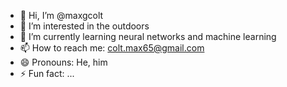 - 👋 Hi, I’m @maxgcolt
- 👀 I’m interested in the outdoors
- 🌱 I’m currently learning neural networks and machine learning
- 📫 How to reach me: colt.max65@gmail.com
- 😄 Pronouns: He, him
- ⚡ Fun fact: ...

<!---
maxgcolt/maxgcolt is a ✨ special ✨ repository because its `README.md` (this file) appears on your GitHub profile.
You can click the Preview link to take a look at your changes.
--->
